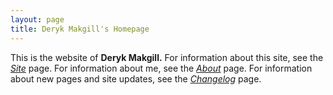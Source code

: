 ```yaml
---
layout: page
title: Deryk Makgill's Homepage
---
```


This is the website of **Deryk Makgill.** For information about this site, see the *[Site](/about/site)* page. For information about me, see the *[About](/about/deryk)* page. For information about new pages and site updates, see the *[Changelog](/changes)* page.
